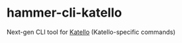 # hammer-cli-katello


Next-gen CLI tool for [Katello](http://katello.org) (Katello-specific commands)
